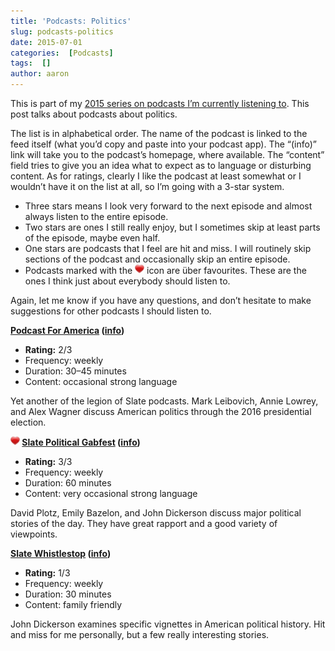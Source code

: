 ```yaml
---
title: 'Podcasts: Politics'
slug: podcasts-politics
date: 2015-07-01
categories:  [Podcasts]
tags:  []
author: aaron
---
```


This is part of my [2015 series on podcasts I’m currently listening to](../podcasts-what-im-listening-to-2015). This post talks about podcasts about politics.

The list is in alphabetical order. The name of the podcast is linked to the feed itself (what you’d copy and paste into your podcast app). The “(info)” link will take you to the podcast’s homepage, where available. The “content” field tries to give you an idea what to expect as to language or disturbing content. As for ratings, clearly I like the podcast at least somewhat or I wouldn’t have it on the list at all, so I’m going with a 3-star system.

- Three stars means I look very forward to the next episode and almost always listen to the entire episode.
- Two stars are ones I still really enjoy, but I sometimes skip at least parts of the episode, maybe even half.
- One stars are podcasts that I feel are hit and miss. I will routinely skip sections of the podcast and occasionally skip an entire episode.
- Podcasts marked with the ![package_favorite](/images/package_favorite.png) icon are über favourites. These are the ones I think just about everybody should listen to.

Again, let me know if you have any questions, and don’t hesitate to make suggestions for other podcasts I should listen to.

**[Podcast For America](http://feeds.feedburner.com/PodcastForAmerica) ([info](http://www.slate.com/articles/podcasts/podcast_for_america.html))**

- **Rating:** 2/3
- Frequency: weekly
- Duration: 30–45 minutes
- Content: occasional strong language

Yet another of the legion of Slate podcasts. Mark Leibovich, Annie Lowrey, and Alex Wagner discuss American politics through the 2016 presidential election.

**![package_favorite](/images/package_favorite.png) [Slate Political Gabfest](http://feeds.feedburner.com/SlatePoliticalGabfest) ([info](http://www.slate.com/articles/podcasts/gabfest.html))**

- **Rating:** 3/3
- Frequency: weekly
- Duration: 60 minutes
- Content: very occasional strong language

David Plotz, Emily Bazelon, and John Dickerson discuss major political stories of the day. They have great rapport and a good variety of viewpoints.

**[Slate Whistlestop](http://feeds.feedburner.com/SlatesWhistlestop) ([info](http://www.slate.com/articles/podcasts/whistlestop.html))**

- **Rating:** 1/3
- Frequency: weekly
- Duration: 30 minutes
- Content: family friendly

John Dickerson examines specific vignettes in American political history. Hit and miss for me personally, but a few really interesting stories.
